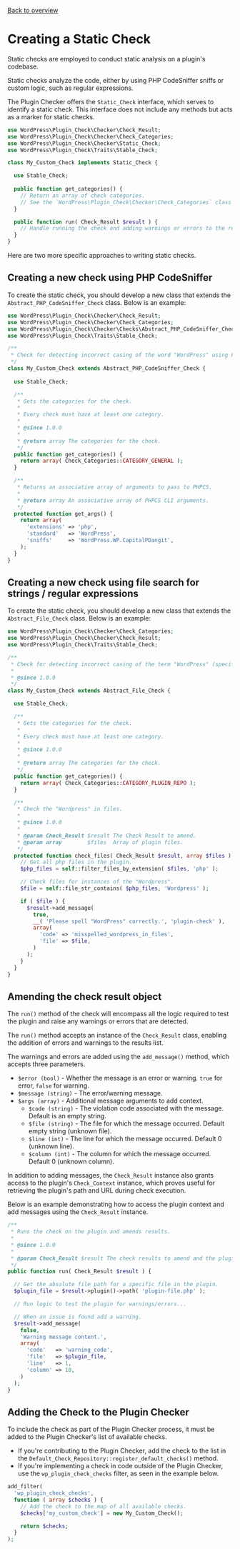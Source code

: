 [Back to overview](./README.md)

# Creating a Static Check

Static checks are employed to conduct static analysis on a plugin's codebase.

Static checks analyze the code, either by using PHP CodeSniffer sniffs or custom logic, such as regular expressions.

The Plugin Checker offers the `Static_Check` interface, which serves to identify a static check. This interface does not include any methods but acts as a marker for static checks.

```php
use WordPress\Plugin_Check\Checker\Check_Result;
use WordPress\Plugin_Check\Checker\Check_Categories;
use WordPress\Plugin_Check\Checker\Static_Check;
use WordPress\Plugin_Check\Traits\Stable_Check;

class My_Custom_Check implements Static_Check {

  use Stable_Check;
  
  public function get_categories() {
    // Return an array of check categories.
    // See the `WordPress\Plugin_Check\Checker\Check_Categories` class for available categories.
  }

  public function run( Check_Result $result ) {
    // Handle running the check and adding warnings or errors to the result.
  }
}
```

Here are two more specific approaches to writing static checks.

## Creating a new check using PHP CodeSniffer

To create the static check, you should develop a new class that extends the `Abstract_PHP_CodeSniffer_Check` class. Below is an example:

```php
use WordPress\Plugin_Check\Checker\Check_Result;
use WordPress\Plugin_Check\Checker\Check_Categories;
use WordPress\Plugin_Check\Checker\Checks\Abstract_PHP_CodeSniffer_Check;
use WordPress\Plugin_Check\Traits\Stable_Check;

/**
 * Check for detecting incorrect casing of the word "WordPress" using PHP CodeSniffer.
 */
class My_Custom_Check extends Abstract_PHP_CodeSniffer_Check {
  
  use Stable_Check;

  /**
   * Gets the categories for the check.
   *
   * Every check must have at least one category.
   *
   * @since 1.0.0
   *
   * @return array The categories for the check.
   */
  public function get_categories() {
    return array( Check_Categories::CATEGORY_GENERAL );
  }

  /**
   * Returns an associative array of arguments to pass to PHPCS.
   *
   * @return array An associative array of PHPCS CLI arguments.
   */
  protected function get_args() {
    return array(
      'extensions' => 'php',
      'standard'   => 'WordPress',
      'sniffs'     => 'WordPress.WP.CapitalPDangit',
    );
  }
}
```

## Creating a new check using file search for strings / regular expressions

To create the static check, you should develop a new class that extends the `Abstract_File_Check` class. Below is an example:

```php
use WordPress\Plugin_Check\Checker\Check_Categories;
use WordPress\Plugin_Check\Checker\Check_Result;
use WordPress\Plugin_Check\Traits\Stable_Check;

/**
 * Check for detecting incorrect casing of the term "WordPress" (specifically "Wordpress") using string search in files.
 *
 * @since 1.0.0
 */
class My_Custom_Check extends Abstract_File_Check {

  use Stable_Check;

  /**
   * Gets the categories for the check.
   *
   * Every check must have at least one category.
   *
   * @since 1.0.0
   *
   * @return array The categories for the check.
   */
  public function get_categories() {
    return array( Check_Categories::CATEGORY_PLUGIN_REPO );
  }

  /**
   * Check the "Wordpress" in files.
   *
   * @since 1.0.0
   *
   * @param Check_Result $result The Check Result to amend.
   * @param array        $files  Array of plugin files.
   */
  protected function check_files( Check_Result $result, array $files ) {
    // Get all php files in the plugin.
    $php_files = self::filter_files_by_extension( $files, 'php' );

    // Check files for instances of the "Wordpress".
    $file = self::file_str_contains( $php_files, 'Wordpress' );

    if ( $file ) {
      $result->add_message(
        true,
        __( 'Please spell "WordPress" correctly.', 'plugin-check' ),
        array(
          'code' => 'misspelled_wordpress_in_files',
          'file' => $file,
        )
      );
    }
  }
}
```

## Amending the check result object

The `run()` method of the check will encompass all the logic required to test the plugin and raise any warnings or errors that are detected.

The `run()` method accepts an instance of the `Check_Result` class, enabling the addition of errors and warnings to the results list.

The warnings and errors are added using the `add_message()` method, which accepts three parameters.

- `$error (bool)` - Whether the message is an error or warning. `true` for error, `false` for warning.
- `$message (string)` - The error/warning message.
- `$args (array)` - Additional message arguments to add context.
  - `$code (string)` - The violation code associated with the message. Default is an empty string.
  - `$file (string)` - The file for which the message occurred. Default empty string (unknown file).
  - `$line (int)` - The line for which the message occurred. Default 0 (unknown line).
  - `$column (int)` - The column for which the message occurred. Default 0 (unknown column).

In addition to adding messages, the `Check_Result` instance also grants access to the plugin's `Check_Context` instance, which proves useful for retrieving the plugin's path and URL during check execution.

Below is an example demonstrating how to access the plugin context and add messages using the `Check_Result` instance.

```php
/**
 * Runs the check on the plugin and amends results.
 *
 * @since 1.0.0
 *
 * @param Check_Result $result The check results to amend and the plugin context.
 */
public function run( Check_Result $result ) {

  // Get the absolute file path for a specific file in the plugin.
  $plugin_file = $result->plugin()->path( 'plugin-file.php' );

  // Run logic to test the plugin for warnings/errors...

  // When an issue is found add a warning.
  $result->add_message(
    false, 
    'Warning message content.', 
    array(
      'code'   => 'warning_code',
      'file'   => $plugin_file,
      'line'   => 1,
      'column' => 10,
    )
  );
}
```

## Adding the Check to the Plugin Checker

To include the check as part of the Plugin Checker process, it must be added to the Plugin Checker's list of available checks.

- If you're contributing to the Plugin Checker, add the check to the list in the `Default_Check_Repository::register_default_checks()` method.
- If you're implementing a check in code outside of the Plugin Checker, use the `wp_plugin_check_checks` filter, as seen in the example below.

```php
add_filter(
  'wp_plugin_check_checks',
  function ( array $checks ) {
    // Add the check to the map of all available checks.
    $checks['my_custom_check'] = new My_Custom_Check();

    return $checks;
  }
);
```
